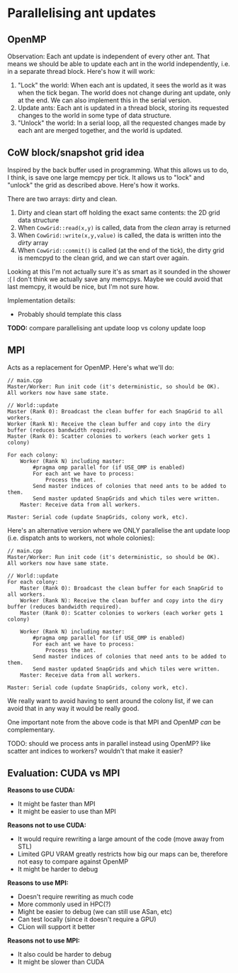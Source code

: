 # Parallelising ant updates
## OpenMP
Observation: Each ant update is independent of every other ant. That means we should be able to
update each ant in the world independently, i.e. in a separate thread block. Here's how it will work:

1. "Lock" the world: When each ant is updated, it sees the world as it was when the tick began. The
world does not change during ant update, only at the end. We can also implement this in the serial
version.
2. Update ants: Each ant is updated in a thread block, storing its requested changes to the world in some type of
data structure.
3. "Unlock" the world: In a serial loop, all the requested changes made by each ant are merged
together, and the world is updated.

## CoW block/snapshot grid idea
Inspired by the back buffer used in programming. What this allows us to do, I think, is save one
large memcpy per tick. It allows us to "lock" and "unlock" the grid as described above. Here's how
it works.

There are two arrays: dirty and clean.

1. Dirty and clean start off holding the exact same contents: the 2D grid data structure
2. When `CowGrid::read(x,y)` is called, data from the _clean_ array is returned
3. When `CowGrid::write(x,y,value)` is called, the data is written into the _dirty_ array
4. When `CowGrid::commit()` is called (at the end of the tick), the dirty grid is memcpyd to the
clean grid, and we can start over again.

Looking at this I'm not actually sure it's as smart as it sounded in the shower :( I don't think we
actually save any memcpys. Maybe we could avoid that last memcpy, it would be nice, but I'm not sure
how.

Implementation details:
- Probably should template this class

**TODO:** compare parallelising ant update loop vs colony update loop

## MPI
Acts as a replacement for OpenMP. Here's what we'll do:

```
// main.cpp
Master/Worker: Run init code (it's deterministic, so should be OK). All workers now have same state.

// World::update
Master (Rank 0): Broadcast the clean buffer for each SnapGrid to all workers.
Worker (Rank N): Receive the clean buffer and copy into the diry buffer (reduces bandwidth required).
Master (Rank 0): Scatter colonies to workers (each worker gets 1 colony)

For each colony:
    Worker (Rank N) including master: 
        #pragma omp parallel for (if USE_OMP is enabled)
        For each ant we have to process:
            Process the ant.
        Send master indices of colonies that need ants to be added to them.
        Send master updated SnapGrids and which tiles were written.
    Master: Receive data from all workers.
    
Master: Serial code (update SnapGrids, colony work, etc).
```

Here's an alternative version where we ONLY parallelise the ant update loop (i.e. dispatch ants to
workers, not whole colonies):

```
// main.cpp
Master/Worker: Run init code (it's deterministic, so should be OK). All workers now have same state.

// World::update
For each colony:
    Master (Rank 0): Broadcast the clean buffer for each SnapGrid to all workers.
    Worker (Rank N): Receive the clean buffer and copy into the diry buffer (reduces bandwidth required).
    Master (Rank 0): Scatter colonies to workers (each worker gets 1 colony)
    
    Worker (Rank N) including master: 
        #pragma omp parallel for (if USE_OMP is enabled)
        For each ant we have to process:
            Process the ant.
        Send master indices of colonies that need ants to be added to them.
        Send master updated SnapGrids and which tiles were written.
    Master: Receive data from all workers.
    
Master: Serial code (update SnapGrids, colony work, etc).
```

We really want to avoid having to sent around the colony list, if we can avoid that in any way
it would be really good.

One important note from the above code is that MPI and OpenMP _can_ be complementary.

TODO: should we process ants in parallel instead using OpenMP? like scatter ant indices to workers?
wouldn't that make it easier?

## Evaluation: CUDA vs MPI
**Reasons to use CUDA:**

- It might be faster than MPI
- It might be easier to use than MPI

**Reasons not to use CUDA:**

- It would require rewriting a large amount of the code (move away from STL)
- Limited GPU VRAM greatly restricts how big our maps can be, therefore not easy to compare against
OpenMP
- It might be harder to debug

**Reasons to use MPI:**

- Doesn't require rewriting as much code
- More commonly used in HPC(?)
- Might be easier to debug (we can still use ASan, etc)
- Can test locally (since it doesn't require a GPU)
- CLion will support it better

**Reasons not to use MPI:**

- It also could be harder to debug
- It might be slower than CUDA